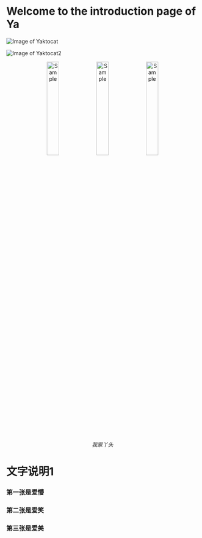 # Welcome to the introduction page of Ya


![Image of Yaktocat](https://octodex.github.com/images/yaktocat.png)

![Image of Yaktocat2](https://github.com/yazhou2019/introduction/blob/master/image/cui22.png)

<p align="center">
	<img src="https://github.com/yazhou2019/introduction/blob/master/image/cui22.jpeg"  alt="Sample" width="25%" height="25%" > 
	<img src="https://github.com/yazhou2019/introduction/blob/master/image/jiong.jpeg" alt="Sample" width="25%" height="25%" > 
	<img src="https://github.com/yazhou2019/introduction/blob/master/image/cui11.jpeg" alt="Sample" width="25%" height="25%" > 
	<p align="center">	
		<em>我家丫头</em>
		 </p>
 </p>






# 文字说明1
### 第一张是爱懵
### 第二张是爱笑
### 第三张是爱美
